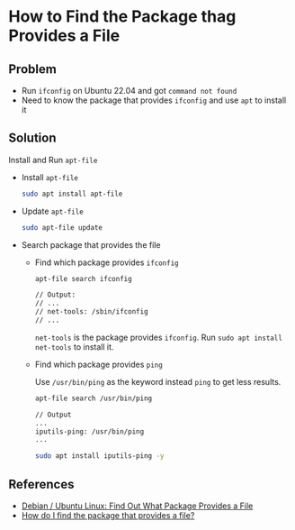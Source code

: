 # How to Find the Package thag Provides a File

## Problem
* Run `ifconfig` on Ubuntu 22.04 and got `command not found`
* Need to know the package that provides `ifconfig` and use `apt` to install it

## Solution
Install and Run `apt-file`

* Install `apt-file`

  ```sh
  sudo apt install apt-file
  ```

* Update `apt-file`

  ```sh
  sudo apt-file update
  ```

* Search package that provides the file

  * Find which package provides `ifconfig`

    ```sh
    apt-file search ifconfig

    // Output:
    // ...
    // net-tools: /sbin/ifconfig
    // ...
    ```

    `net-tools` is the package provides `ifconfig`.
    Run `sudo apt install net-tools` to install it.

  * Find which package provides `ping`

    Use `/usr/bin/ping` as the keyword instead `ping` to get less results.

    ```sh
    apt-file search /usr/bin/ping

    // Output
    ...
    iputils-ping: /usr/bin/ping
    ...
    
    ```

    ```sh
    sudo apt install iputils-ping -y
    ```

## References
* [Debian / Ubuntu Linux: Find Out What Package Provides a File](https://www.cyberciti.biz/faq/equivalent-of-rpm-qf-command/)
* [How do I find the package that provides a file?](https://askubuntu.com/questions/481/how-do-i-find-the-package-that-provides-a-file)
